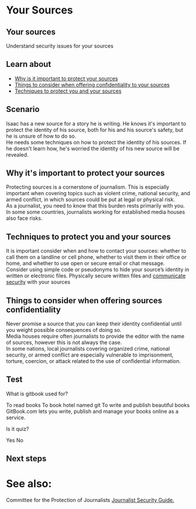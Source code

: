 # Your Sources
## Your sources
Understand security issues for your sources


## Learn about
- [Why is it important to protect your sources](en/topics/understand-2-security/4-your-sources-journo/3-1-learn.md)
- [Things to consider when offering confidentiality to your sources](en/topics/understand-2-security/4-your-sources-journo/3-2-learn.md)
- [Techniques to protect you and your sources](en/topics/understand-2-security/4-your-sources-journo/3-3-learn.md)


## Scenario
Isaac has a new source for a story he is writing. He knows it's important to protect the identity of his source, both for his and his source's safety, but he is unsure of how to do so.
<br>
He needs some techniques on how to protect the identity of his sources. If he doesn't learn how, he's worried the identity of his new source will be revealed.


## Why it&#39;s important to protect your sources
Protecting sources is a cornerstone of journalism. This is especially important when covering topics such as violent crime, national security, and armed conflict, in which sources could be put at legal or physical risk.
<br>
As a journalist, you need to know that this burden rests primarily with you. In some some countries, journalists working for established media houses also face risks.


## Techniques to protect you and your sources
It is important consider when and how to contact your sources:  whether to call them on a landline or cell phone, whether to visit them in their office or home, and whether to use open or secure email or chat message.
<br>
Consider using simple code or pseudonyms to hide your source’s identity in written or electronic files. Physically secure written files and [communicate security](en/topics/understand-4-digisec/4-secure-communications/1-intro.md) with your sources


## Things to consider when offering sources confidentiality
Never promise a source that you can keep their identity confidential until you weight possible consequences of doing so.
<br>
Media houses require often journalists to provide the editor with the name of sources, however this is not always the case.
<br>
In some nations, local journalists covering organized crime, national security, or armed conflict are especially vulnerable to imprisonment, torture, coercion, or attack related to the use of confidential information.


## Test
<quiz name="Gitbook Quiz">
    <question multiple>
        <p>What is gitbook used for?</p>
        <answer correct>To read books</answer>
        <answer>To book hotel named git</answer>
        <answer correct>To write and publish beautiful books</answer>
        <explanation>GitBook.com lets you write, publish and manage your books online as a service.</explanation>
    </question>
    <question>
        <p>Is it quiz?</p>
        <answer correct>Yes</answer>
        <answer>No</answer>
    </question>
</quiz>

## Next steps
# See also:
Committee for the Protection of Journalists [Journalist Security Guide.](https://cpj.org/reports/2012/04/journalist-security-guide.php)


